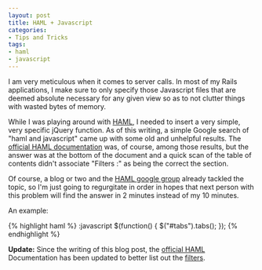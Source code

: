 ```yaml
---
layout: post
title: HAML + Javascript
categories:
- Tips and Tricks
tags:
- haml
- javascript
---
```

I am very meticulous when it comes to server calls. In most of my Rails applications, I make sure to only specify those Javascript files that are deemed absolute necessary for any given view so as to not clutter things with wasted bytes of memory.

While I was playing around with [HAML](http://haml.info/), I needed to insert a very simple, very specific jQuery function.  As of this writing, a simple Google search of "haml and javascript" came up with some old and unhelpful results. The [official HAML documentation](http://haml.info/docs/yardoc/file.REFERENCE.html) was, of course, among those results, but the answer was at the bottom of the document and a quick scan of the table of contents didn't associate "Filters :" as being the correct the section.

Of course, a blog or two and the [HAML google group](http://groups.google.com/group/haml/msg/5cfa940aa0333440) already tackled the topic, so I'm just going to regurgitate in order in hopes that next person with this problem will find the answer in 2 minutes instead of my 10 minutes.

An example:

{% highlight haml %}
:javascript
  $(function() {
    $("#tabs").tabs();
  });
{% endhighlight %}

**Update:** Since the writing of this blog post, the [official HAML](http://haml.info/docs/yardoc/file.REFERENCE.html) Documentation has been updated to better list out the [filters](http://haml.info/docs/yardoc/file.REFERENCE.html#filters).
